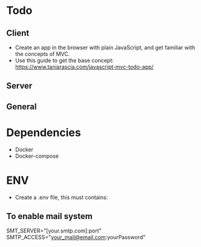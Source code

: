 # Todo
## Client
- Create an app in the browser with plain JavaScript, and get familiar with the concepts of MVC.
- Use this guide to get the base concept: https://www.taniarascia.com/javascript-mvc-todo-app/


## Server

## General


# Dependencies
- Docker
- Docker-compose

# ENV
- Create a .env file, this must contains:
## To enable mail system
SMT_SERVER="[your.smtp.com]:port"
SMTP_ACCESS="your_mail@email.com:yourPassword"
